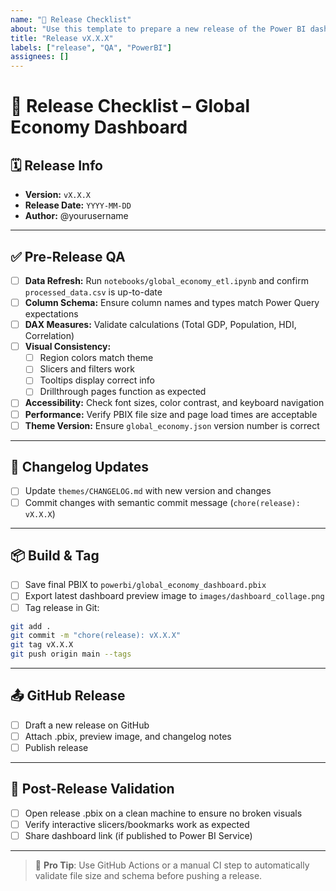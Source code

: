 ```yaml
---
name: "🚀 Release Checklist"
about: "Use this template to prepare a new release of the Power BI dashboard and theme."
title: "Release vX.X.X"
labels: ["release", "QA", "PowerBI"]
assignees: []
---
```


# 🚀 Release Checklist – Global Economy Dashboard

## 🗓 Release Info
- **Version:** `vX.X.X`
- **Release Date:** `YYYY-MM-DD`
- **Author:** @yourusername

---

## ✅ Pre-Release QA

- [ ] **Data Refresh:** Run `notebooks/global_economy_etl.ipynb` and confirm `processed_data.csv` is up-to-date
- [ ] **Column Schema:** Ensure column names and types match Power Query expectations
- [ ] **DAX Measures:** Validate calculations (Total GDP, Population, HDI, Correlation)
- [ ] **Visual Consistency:**
  - [ ] Region colors match theme
  - [ ] Slicers and filters work
  - [ ] Tooltips display correct info
  - [ ] Drillthrough pages function as expected
- [ ] **Accessibility:** Check font sizes, color contrast, and keyboard navigation
- [ ] **Performance:** Verify PBIX file size and page load times are acceptable
- [ ] **Theme Version:** Ensure `global_economy.json` version number is correct

---

## 📝 Changelog Updates

- [ ] Update `themes/CHANGELOG.md` with new version and changes
- [ ] Commit changes with semantic commit message (`chore(release): vX.X.X`)

---

## 📦 Build & Tag

- [ ] Save final PBIX to `powerbi/global_economy_dashboard.pbix`
- [ ] Export latest dashboard preview image to `images/dashboard_collage.png`
- [ ] Tag release in Git:  
```bash
git add .
git commit -m "chore(release): vX.X.X"
git tag vX.X.X
git push origin main --tags
```

---

## 📤 GitHub Release

- [ ] Draft a new release on GitHub
- [ ] Attach .pbix, preview image, and changelog notes
- [ ] Publish release

---

## 🧪 Post-Release Validation

- [ ] Open release .pbix on a clean machine to ensure no broken visuals
- [ ] Verify interactive slicers/bookmarks work as expected
- [ ] Share dashboard link (if published to Power BI Service)

---

> 🧠 **Pro Tip**: Use GitHub Actions or a manual CI step to automatically validate file size and schema before pushing a release.